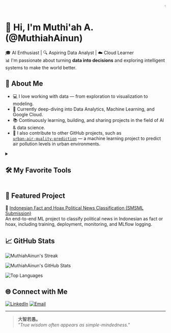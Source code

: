 <div align="center">
  <marquee behavior="scroll" direction="left" scrollamount="6">
    ✨ Welcome to my GitHub profile — Muthi'ah A. ✨
  </marquee>
</div>

# 👋 Hi, I'm Muthi'ah A. (@MuthiahAinun)

🎓 AI Enthusiast | 🔍 Aspiring Data Analyst | ☁️ Cloud Learner  
📊 I'm passionate about turning **data into decisions** and exploring intelligent systems to make the world better.

## 🧠 About Me

- 💻 I love working with data — from exploration to visualization to modeling.
- 🌱 Currently deep-diving into Data Analytics, Machine Learning, and Google Cloud.
- 📚 Continuously learning, building, and sharing projects in the field of AI & data science.
- 🤝 I also contribute to other GitHub projects, such as  
  [`urban-air-quality-prediction`](https://github.com/srios000/urban-air-quality-prediction) — a machine learning project to predict air pollution levels in urban environments.

<details> 
  <summary><h2>🛠️ My Favorite Tools</h2></summary>

  <h3>👨‍💻 Programming and Markup Languages</h3>

  <p>
    <img alt="CSS" src="https://img.shields.io/badge/CSS-1572B6.svg?logo=css3&logoColor=white">
    <img alt="Google Apps Script" src="https://custom-icon-badges.demolab.com/badge/Google%20Apps%20Script-02569B.svg?logo=gs&logoColor=white">
    <img alt="HTML" src="https://img.shields.io/badge/HTML-E34F26.svg?logo=html5&logoColor=white">
    <img alt="Java" src="https://custom-icon-badges.demolab.com/badge/Java-007396.svg?logo=java&logoColor=white">
    <img alt="JavaScript" src="https://img.shields.io/badge/JavaScript-F7DF1E.svg?logo=javascript&logoColor=black">
    <img alt="Markdown" src="https://img.shields.io/badge/Markdown-000000.svg?logo=markdown&logoColor=white">
    <img alt="PHP" src="https://img.shields.io/badge/PHP-777BB4.svg?logo=php&logoColor=white">
    <img alt="Python" src="https://img.shields.io/badge/Python-14354C.svg?logo=python&logoColor=white">
    <img alt="R" src="https://img.shields.io/badge/R-276DC3.svg?logo=r&logoColor=white">
    <img alt="SQL" src="https://custom-icon-badges.demolab.com/badge/SQL-025E8C.svg?logo=database&logoColor=white">
  </p>

  <h3>🧰 Frameworks and Libraries</h3>

  <p>
    <img alt="Arduino" src="https://img.shields.io/badge/-Arduino-00979D?logo=Arduino&logoColor=white">
    <img alt="Flask" src="https://img.shields.io/badge/Flask-000000.svg?logo=flask&logoColor=white">
    <img alt="GitHub Actions" src="https://img.shields.io/badge/GitHub%20Actions-2671E5.svg?logo=github-actions&logoColor=white">
    <img alt="Gunicorn" src="https://img.shields.io/badge/-Gunicorn-499848.svg?logo=gunicorn&logoColor=white">
    <img alt="JUnit" src="https://custom-icon-badges.demolab.com/badge/JUnit-25A162.svg?logo=check-circle&logoColor=white">
    <img alt="Material Design" src="https://img.shields.io/badge/Material%20Design-0081CB.svg?logo=material-design&logoColor=white">
    <img alt="NumPy" src="https://img.shields.io/badge/Numpy-013243.svg?logo=numpy&logoColor=white">
    <img alt="Pandas" src="https://img.shields.io/badge/Pandas-150458.svg?logo=pandas&logoColor=white">
    <img alt="PHPUnit" src="https://custom-icon-badges.demolab.com/badge/PHPUnit-366488.svg?logo=test-tube&logoColor=white">
    <img alt="Praw" src="https://custom-icon-badges.demolab.com/badge/Praw-ff3c0c.svg?logo=praw">
    <img alt="Matplotlib" src="https://img.shields.io/badge/-Matplotlib-11557C.svg?logo=matplotlib&logoColor=white">
    <img alt="Scikit-Learn" src="https://img.shields.io/badge/-Scikit--Learn-F7931E.svg?logo=scikit-learn&logoColor=white">
    <img alt="Pytest" src="https://img.shields.io/badge/Pytest-0A9EDC.svg?logo=pytest&logoColor=white">
    <img alt="React" src="https://img.shields.io/badge/React-20232a.svg?logo=react&logoColor=%2361DAFB">
    <img alt="Slim" src="https://custom-icon-badges.demolab.com/badge/Slim-74a045.svg?logo=slim-php">
    <img alt="Symfony" src="https://img.shields.io/badge/Symfony-111111.svg?logo=symfony&logoColor=white">
    <img alt="SymPy" src="https://img.shields.io/badge/Sympy-3B5526.svg?logo=sympy&logoColor=white">
    <img alt="TensorFlow" src="https://img.shields.io/badge/TensorFlow-FF6F00.svg?logo=TensorFlow&logoColor=white">
  </p>

  <h3>🗄️ Databases and Cloud Hosting</h3>

  <p>
    <img alt="GitHub Pages" src="https://img.shields.io/badge/GitHub%20Pages-327FC7.svg?logo=github&logoColor=white">
    <img alt="MongoDB" src="https://img.shields.io/badge/MongoDB-4ea94b.svg?logo=mongodb&logoColor=white">
    <img alt="MySQL" src="https://img.shields.io/badge/MySQL-00f.svg?logo=mysql&logoColor=white">
    <img alt="Oracle" src="https://img.shields.io/badge/Oracle-F00000.svg?logo=oracle&logoColor=white">
    <img alt="PostgreSQL" src="https://img.shields.io/badge/PostgreSQL-316192.svg?logo=postgresql&logoColor=white">
    <img alt="SQLite" src="https://img.shields.io/badge/SQLite-07405e.svg?logo=sqlite&logoColor=white">
  </p>

  <h3>💻 Software and Tools</h3>

  <p>
    <img alt="Android" src="https://img.shields.io/badge/Android-3DDC84?logo=android&logoColor=white">
    <img alt="Android Studio" src="https://img.shields.io/badge/Android%20Studio-008678.svg?logo=android-studio&logoColor=white">
    <img alt="Git" src="https://img.shields.io/badge/Git-F05033.svg?logo=git&logoColor=white">
    <img alt="GitHub Desktop" src="https://img.shields.io/badge/GitHub%20Desktop-8034A9.svg?logo=github&logoColor=white">
    <img alt="Google Sheets" src="https://img.shields.io/badge/Sheets-34A853.svg?logo=google-sheets&logoColor=white">
    <img alt="OBS Studio" src="https://img.shields.io/badge/-OBS-302E31?logo=obs-studio&logoColor=white">
    <img alt="Postman" src="https://img.shields.io/badge/Postman-FF6C37?logo=postman&logoColor=white">
    <img alt="Stack Overflow" src="https://img.shields.io/badge/-Stack%20Overflow-FE7A16?logo=stack-overflow&logoColor=white">
    <img alt="VS Code" src="https://img.shields.io/badge/Visual%20Studio%20Code-0078d7.svg?logo=visual-studio-code&logoColor=white">
  </p>
</details>

## 🚀 Featured Project

📌 [Indonesian Fact and Hoax Political News Classification (SMSML Submission)](https://github.com/MuthiahAinun/Proyek_MSML_Indonesian-Fact-and-Hoax-Political-News)  
An end-to-end ML project to classify political news in Indonesian as fact or hoax, including training, deployment, monitoring, and MLflow logging.

## 📈 GitHub Stats

![MuthiahAinun's Streak](https://github-readme-streak-stats.herokuapp.com/?user=MuthiahAinun&theme=monokai-metallian&hide_border=true&short_numbers=true)

![MuthiahAinun's GitHub Stats](https://github-readme-stats.vercel.app/api?username=MuthiahAinun&show_icons=true&include_all_commits=true&count_private=true&theme=react&hide_border=true&bg_color=1F222E&title_color=F85D7F&icon_color=F8D866)

![Top Languages](https://github-readme-stats.vercel.app/api/top-langs/?username=MuthiahAinun&langs_count=8&layout=compact&theme=react&hide_border=true&bg_color=1F222E&title_color=F85D7F&icon_color=F8D866&hide=Jupyter%20Notebook,Roff)

## 🌐 Connect with Me

[![LinkedIn](https://img.shields.io/badge/-LinkedIn-0077B5?style=flat&logo=linkedin&logoColor=white)](https://www.linkedin.com/in/tsamarah-abdullah-24a25a236/)
[![Email](https://img.shields.io/badge/-Gmail-D14836?style=flat&logo=gmail&logoColor=white)](mailto:tsamarahmuthiahabdullah@gmail.com)

---

> **大智若愚。**  
> *"True wisdom often appears as simple-mindedness."*

